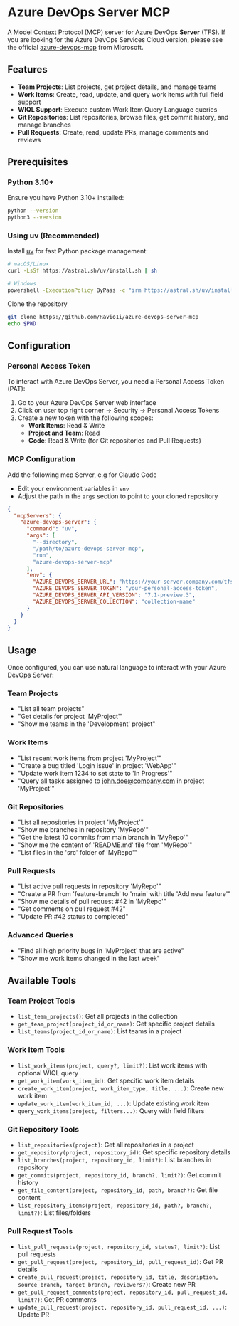# Azure DevOps Server MCP

A Model Context Protocol (MCP) server for Azure DevOps **Server** (TFS). If you are looking for the Azure DevOps Services Cloud version, please see the official [azure-devops-mcp](https://github.com/microsoft/azure-devops-mcp) from Microsoft.

## Features

- **Team Projects**: List projects, get project details, and manage teams
- **Work Items**: Create, read, update, and query work items with full field support
- **WIQL Support**: Execute custom Work Item Query Language queries
- **Git Repositories**: List repositories, browse files, get commit history, and manage branches
- **Pull Requests**: Create, read, update PRs, manage comments and reviews

## Prerequisites

### Python 3.10+

Ensure you have Python 3.10+ installed:

```bash
python --version
python3 --version
```

### Using uv (Recommended)

Install [uv](https://github.com/astral-sh/uv) for fast Python package management:

```bash
# macOS/Linux
curl -LsSf https://astral.sh/uv/install.sh | sh

# Windows
powershell -ExecutionPolicy ByPass -c "irm https://astral.sh/uv/install.ps1 | iex"
```

Clone the repository

```bash
git clone https://github.com/Ravio1i/azure-devops-server-mcp
echo $PWD
```

## Configuration

### Personal Access Token

To interact with Azure DevOps Server, you need a Personal Access Token (PAT):

1. Go to your Azure DevOps Server web interface
2. Click on user top right corner -> Security → Personal Access Tokens
3. Create a new token with the following scopes:
   - **Work Items**: Read & Write
   - **Project and Team**: Read
   - **Code**: Read & Write (for Git repositories and Pull Requests)

### MCP Configuration

Add the following mcp Server, e.g for Claude Code

- Edit your environment variables in `env`
- Adjust the path in the `args` section to point to your cloned repository

```json
{
  "mcpServers": {
    "azure-devops-server": {
      "command": "uv",
      "args": [
        "--directory",
        "/path/to/azure-devops-server-mcp",
        "run", 
        "azure-devops-server-mcp"
      ],
      "env": {
        "AZURE_DEVOPS_SERVER_URL": "https://your-server.company.com/tfs",
        "AZURE_DEVOPS_SERVER_TOKEN": "your-personal-access-token",
        "AZURE_DEVOPS_SERVER_API_VERSION": "7.1-preview.3",
        "AZURE_DEVOPS_SERVER_COLLECTION": "collection-name"
      }
    }
  }
}
```

## Usage

Once configured, you can use natural language to interact with your Azure DevOps Server:

### Team Projects

- "List all team projects"
- "Get details for project 'MyProject'"
- "Show me teams in the 'Development' project"

### Work Items

- "List recent work items from project 'MyProject'"
- "Create a bug titled 'Login issue' in project 'WebApp'"
- "Update work item 1234 to set state to 'In Progress'"
- "Query all tasks assigned to john.doe@company.com in project 'MyProject'"

### Git Repositories

- "List all repositories in project 'MyProject'"
- "Show me branches in repository 'MyRepo'"
- "Get the latest 10 commits from main branch in 'MyRepo'"
- "Show me the content of 'README.md' file from 'MyRepo'"
- "List files in the 'src' folder of 'MyRepo'"

### Pull Requests

- "List active pull requests in repository 'MyRepo'"
- "Create a PR from 'feature-branch' to 'main' with title 'Add new feature'"
- "Show me details of pull request #42 in 'MyRepo'"
- "Get comments on pull request #42"
- "Update PR #42 status to completed"

### Advanced Queries

- "Find all high priority bugs in 'MyProject' that are active"
- "Show me work items changed in the last week"

## Available Tools

### Team Project Tools

- `list_team_projects()`: Get all projects in the collection
- `get_team_project(project_id_or_name)`: Get specific project details
- `list_teams(project_id_or_name)`: List teams in a project

### Work Item Tools

- `list_work_items(project, query?, limit?)`: List work items with optional WIQL query
- `get_work_item(work_item_id)`: Get specific work item details
- `create_work_item(project, work_item_type, title, ...)`: Create new work item
- `update_work_item(work_item_id, ...)`: Update existing work item
- `query_work_items(project, filters...)`: Query with field filters

### Git Repository Tools

- `list_repositories(project)`: Get all repositories in a project
- `get_repository(project, repository_id)`: Get specific repository details
- `list_branches(project, repository_id, limit?)`: List branches in repository
- `get_commits(project, repository_id, branch?, limit?)`: Get commit history
- `get_file_content(project, repository_id, path, branch?)`: Get file content
- `list_repository_items(project, repository_id, path?, branch?, limit?)`: List files/folders

### Pull Request Tools

- `list_pull_requests(project, repository_id, status?, limit?)`: List pull requests
- `get_pull_request(project, repository_id, pull_request_id)`: Get PR details
- `create_pull_request(project, repository_id, title, description, source_branch, target_branch, reviewers?)`: Create new PR
- `get_pull_request_comments(project, repository_id, pull_request_id, limit?)`: Get PR comments
- `update_pull_request(project, repository_id, pull_request_id, ...)`: Update PR
